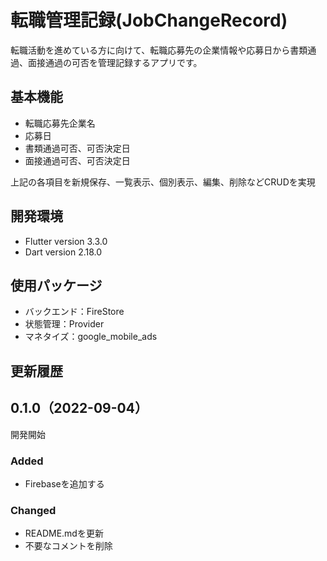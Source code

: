 # 転職管理記録(JobChangeRecord)

転職活動を進めている方に向けて、転職応募先の企業情報や応募日から書類通過、面接通過の可否を管理記録するアプリです。

## 基本機能

- 転職応募先企業名
- 応募日
- 書類通過可否、可否決定日
- 面接通過可否、可否決定日

上記の各項目を新規保存、一覧表示、個別表示、編集、削除などCRUDを実現

## 開発環境

- Flutter version 3.3.0
- Dart version 2.18.0

## 使用パッケージ

- バックエンド：FireStore
- 状態管理：Provider
- マネタイズ：google_mobile_ads

## 更新履歴

## 0.1.0（2022-09-04）
開発開始
### Added
- Firebaseを追加する
### Changed
- README.mdを更新
- 不要なコメントを削除

<!-- https://www.gitlab.jp/blog/2022/08/01/readme/ -->
